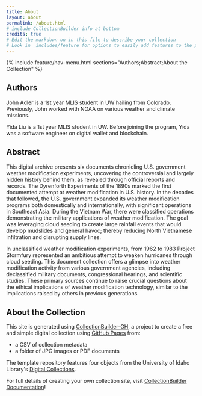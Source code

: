 ```yaml
---
title: About
layout: about
permalink: /about.html
# include CollectionBuilder info at bottom
credits: true
# Edit the markdown on in this file to describe your collection
# Look in _includes/feature for options to easily add features to the page
---
```


<!-- {% include feature/jumbotron.html objectid="https://cdil.lib.uidaho.edu/images/palouse_sm.jpg" %} -->

{% include feature/nav-menu.html sections="Authors;Abstract;About the Collection" %}

## Authors

John Adler is a 1st year MLIS student in UW hailing from Colorado. Previously, John worked with NOAA on various weather and climate missions.

Yida Liu is a 1st year MLIS student in UW. Before joining the program, Yida was a software engineer on digital wallet and blockchain. 

## Abstract

This digital archive presents six documents chronicling U.S. government weather modification experiments, uncovering the controversial and largely hidden history behind them, as revealed through official reports and records. The Dyrenforth Experiments of the 1890s marked the first documented attempt at weather modification in U.S. history. In the decades that followed, the U.S. government expanded its weather modification programs both domestically and internationally, with significant operations in Southeast Asia. During the Vietnam War, there were classified operations demonstrating the military applications of weather modification. The goal was leveraging cloud seeding to create large rainfall events that would develop mudslides and general havoc; thereby reducing North Vietnamese infiltration and disrupting supply lines. 

In unclassified weather modification experiments, from 1962 to 1983 Project Stormfury represented an ambitious attempt to weaken hurricanes through cloud seeding. This document collection offers a glimpse into weather modification activity from various government agencies, including declassified military documents, congressional hearings, and scientific studies. These primary sources continue to raise crucial questions about the ethical implications of weather modification technology, similar to the implications raised by others in previous generations. 


## About the Collection

This site is generated using [CollectionBuilder-GH](https://collectionbuilding.github.io/gh/), a project to create a free and simple digital collection using [GitHub Pages](https://pages.github.com/) from: 

- a CSV of collection metadata
- a folder of JPG images or PDF documents

The template repository features four objects from the University of Idaho Library's [Digital Collections](https://www.lib.uidaho.edu/digital). 

For full details of creating your own collection site, visit [CollectionBuilder Documentation](https://collectionbuilder.github.io/cb-docs/)!
